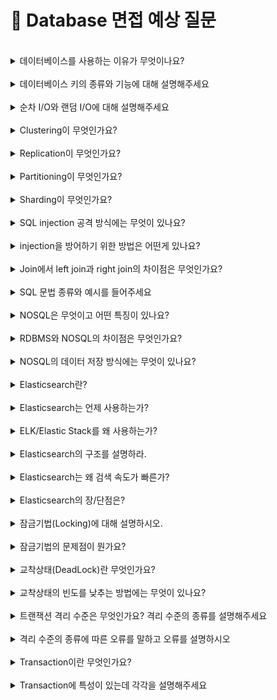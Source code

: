 # 💾 Database 면접 예상 질문

<br>
<details>
<summary>데이터베이스를 사용하는 이유가 무엇이나요?</summary>

데이터베이스를 사용하기 전에는 파일 시스템을 이용하여 데이터 관리를 했습니다. 

파일 시스템은 응용 프로그램마다 하나의 독립된 데이터 파일을 사용합니다. 그렇기 때문에 한 시스템 내에 데이터가 중복 저장되는 문제가 발생합니다. 또한 응용 프로그램과 데이터 파일의 상호 의존 관계를 갖기 때문에 데이터 파일의 구조가 변경되면 응용 프로그램의 구조 또한 변경해야합니다.

한 시스템에 데이터가 중복 저장되는 파일 시스템은 여러 문제를 야기하는데요. 먼저 하나의 사실만을 나타내도록 일관성을 유지하기 어렵습니다. 그리고 중복 데이터들에 같은 수준의 보안을 유지하기 힘듭니다. 또한 하나의 데이터 파일을 여러 응용 프로그램이 사용하는 상황에서 한 응용 프로그램이 해당 데이터 파일을 사용하고 있다면, 다른 프로그램은 접근하지 못합니다.

위와 같은 파일 시스템의 문제로 여러 응용 프로그램이 특정 데이터를 공유하고, 최소한의 중복으로 저장된 데이터의 집합인 “데이터베이스”가 등장했습니다.

</details>

<br>


<details>
<summary>데이터베이스 키의 종류와 기능에 대해 설명해주세요</summary>

데이터베이스에서 키란 검색이나 정렬시에 튜플을 구분할 수 있는 어트리뷰트입니다.

키의 종류에는 슈퍼키, 후보키, 기본키, 대체키, 복합키, 외래키가 있습니다.

1. 슈퍼키는 유일성을 만족하는 어트리뷰트입니다. 유일성을 가진 어트리뷰트는 모든 레코드에서 중복된 값이 없는 어트리뷰트입니다.
2. 후보키는 유일성과 최소성을 만족하는 어트리뷰트입니다. 최소한의 어트리뷰트들로 레코드를 유일하게 구별할 수 있는 속성을 최소성이라고 합니다.
3. 기본키는 유일성과 최소성을 가지며 NULL 값을 가지지 못하는 어트리뷰트입니다. 후보키 가운데 선택된 어트리뷰트라고 할 수 있습니다.
4. 대체키는 후보키 중에서 기본키로 선택된 것들을 제외한 모든 키를 말합니다.
5. 복합키는 한 개 이상의 속성을 포함하는 키를 말합니다.
6. 외래키는 한 테이블에서 다른 테이블의 레코드(튜플)을 참조하기 위해 사용되는 키입니다.

[정리]

- 슈퍼키 = 유일성 만족하는 키
    - 후보키 = 슈퍼키 + 최소성 만족하는 키
        - 기본키 = 후보키 중 선택된 키 = 유일성 + 최소성 + not null = 특정 레코드 구분가능
            - 대체키 = 후보키 - 기본키 = 나머지 키들
- 복합키 = 1 이상의 속성으로 이뤄진 키 = {속성1, .. }
- 외래키 = 다른 테이블의 레코드를 참조하는 키

</details>

<br>

<details>
<summary>순차 I/O와 랜덤 I/O에 대해 설명해주세요</summary>

순차 io 란 물리적으로 인접한 데이터를 차례대로 읽는 방식입니다. 따라서 랜덤 io에 비해 큰 처리량을 갖습니다. 순차 io 방식으로 원하는 데이터를 찾기 위해선 full scan을 해야합니다.

랜덤 io란 디스크의 여러 부분에 흩어져 있는 데이터를 읽는 방식입니다. 인접하지 않는 데이터를 읽기 때문에 디스크 헤드가 무작위로 움직입니다. 이는 결국 성능 저하를 야기합니다.

서버 기반의 환경에서는 모든 io를 순차 io로 수행하는것이 불가능합니다. 따라서 하나의 디스크에 여러 데이터를 저장하는 것 보다 여러 디스크에 적은 데이터를 매핑하여 랜덤 엑세스가 최소화 되도록 하는 대응 방식이 있습니다.

</details>

<br>

<details>
<summary>Clustering이 무엇인가요?</summary>

데이터베이스 서버에 문제가 발생할 경우에 대비하기 위해 데이터베이스 서버를 여러대로 나누는 기법입니다.

1. active - active 방식으로 여러 대로 나누는 서버를 동작 상태로 두는 방식이 있습니다.
    
    이 방식은 무중단 서비스를 제공할 수 있습니다. 또한 서버 2대가 운영되기 때문에 리소스를 많이 사용하지만 성능적인 측면에 이득이 있습니다. 
    
    하지만 여러 서버가 하나의 저장소에 접근하기 때문에 병목현상이 발생한다는 문제가 있습니다.
    
2. active -standby 방식이 있습니다.
    
    하나의 서버만 운용하고 나머지는 standby로 두는 방식입니다.
    
    따라서 active-active 방식에서 나타나는 병목 현상이 없지만, standby에서 active로 전환하는데 시간이 오래 걸린다는 단점이 있습니다.
    

</details>
<br>

<details>
<summary>Replication이 무엇인가요?</summary>

저장된 데이터 손실문제를 해결하기 위해 여러 데이터베이스에 원본 데이터를 복제하는 기법입니다.

원본 데이터를 저장하는 데이터베이스를 primary db라 칭하고 복제 데이터를 백업할 용도의 데이터를 secondary db라고 합니다.

사용자가 crud 요청을 primary db로 보내면 변경된 데이터를 secondary db에 동기화하면서 데이터 일관성을 유지합니다.

또한 secondary db는 백업용도 외에 조회 용도로도 사용할 수 있기 때문에 부하를 분산시킬 수 있습니다.

replication 을 사용하는 이유는

1. 데이터 유실을 막기 위해 사용합니다
2. 또한 primary db가 문제가 생길 경우, secondary db가 그 역할을 대신할 수 있기 때문에 장애 대응을 할 수 있습니다.
3. 여러대의 데이터베이스를 사용하기 때문에 물리적인 거리 차이로 인한 응답 지연 시간을 줄일 수 있습니다.

replication은 primary db에서 secondary db로 데이터를 동기화하는 작업이 필요합니다. 이 때 걸리는 시간을 replication lag이라고 칭합니다.

replica가 많으면 replication lag 시간이 길어지기 때문에, 시간차로 primary db와 secondary db에 동일 데이터를 조회할 경우 결과가 상이할 수 있기 때문에 데이터 일관성을 100% 지키지 못합니다.

</details>

<br>

<details>
<summary>Partitioning이 무엇인가요?</summary>

하나의 큰 테이블을 파티션이라는 작은 단위로 나누는 기법입니다.

데이터의 규모가 커지면서 하나의 데이터베이스에 용량이 큰 테이블이 존재하면 성능 이슈가 발생합니다. 이에 대응하기 위해 큰 테이블을 작은 테이블로 작게 쪼개는 파티셔닝 기법이 등장했습니다.

파티셔닝을 하면, full scan 시 탐색 범위를 줄여 성능을 향상시킬 수있습니다.

또한 테이블을 물리적으로 쪼개기 때문에 전체 데이터의 훼손 가능성을 줄여줍니다.

다만 join연산에 대한 비용이 증가한다는 단점이 있습니다.

파티셔닝에는 vertical partitioning, horizontal partitioning 이 있습니다.

1. 수직 파티셔닝이란 용량이 큰 데이터나 민감한 데이터를 담는 attritbute를 독립적인 테이블로 나누는 작업입니다.
2. 수평 파티셔닝이란 스키마가 동일한 테이블을 나누어 저장하는 것을 말합니다. 즉, 스키마가 동일한 테이블이 두개 생기는 것입니다. 이는 sharding과 동일한 개념으로 여길 수 있습니다.

</details>

<br>

<details>
<summary>Sharding이 무엇인가요?</summary>

테이블을 행 단위로 나누어서 여러 샤드에 저장하는 방식입니다. 샤드란 샤딩을 통해 나누어진 블록 구간을 말합니다.

이후에 샤드 키를 통해 샤드를 선택하여 데이터를 저장합니다.

샤드를 선택하는 방식은 hash sharding, dynamic sharding, entity group이 있습니다.

해시 샤딩은 해시 함수를 이용하여 데이터를 저장할 샤드를 고르는 방식입니다. 구현이 쉽지만 샤드를 확장할 경우 바람직하지 않는 방법입니다. (해시 함수가 변하여 기존 방식과 다른 저장 방식을 갖게 됩니다)

해시 샤딩의 확장성 문제를 해결하기 위해 다이나믹 샤딩 방식이 등장했습니다. locator service라는 테이블 정보 기반으로 샤드 키를 결정하기 때문에 샤드 확장에 문제가 없습니다. 

다만 locator service가 유실되면 샤드를 고르는데 문제가 발생합니다.

이 두 샤딩 방식은 key-value 쌍의 데이터를 저장하는 NoSQL 데이터베이스에 적합합니다.

데이터간에 관계를 맺는 관계형 데이터베이스에 적합한 샤딩 방식에는 엔티티 그룹이 있습니다. 하나의 샤드 속에 연관된 데이터만 모아두기 때문에 쿼리가 효율적이지만 다른 샤드 내의 엔티티와 연관된 데이터를 조회할 경우 비효율적입니다.

</details>

<br>

<details>
<summary>SQL injection 공격 방식에는 무엇이 있나요?</summary>
sql injection 공격 방식에는 두 가지가 존재합니다. 첫 번째는 인증 우회 두 번째는 데이터 노출이 있습니다.

인증 우회는 쿼리를 요청할 때 특정 조건문을 항상 true로 반환하게 쿼리문을 조작하여 보내서 비정상적인 동작을 하도록 조작하는 공격방식입니다.

데이터 노출은 시스템에서 발생하는 에러 메시지를 이용해 공격하는 방법이다. 보통 에러는 개발자가 버그를 수정하는 면에서 도움을 받을 수 있는 존재인데, 해커들은 이를 역이용해 악의적인 구문을 삽입하여 에러를 유발시킨다.

</details>

<br>

<details>
<summary>injection을 방어하기 위한 방법은 어떤게 있나요?</summary>

첫 번째로 input값을 받을 시에 특수문자 검사를 진행하는 것 입니다. 로그인 시에 검증 로직을 추가하여 특수문자가 포함되어 있을 시에 요청을 거부하는 방식입니다. 두 번째는 sql 서버 오류시 오류메시지를 감추는 방식입니다. view를 활용해서 사용자가 오류 발생시 메시지를 확인 할 수 없게하여 데이터 노출을 방지합니다. 마지막으로 prepare statement를 이용하는 방법이 있습니다. prepare statement는 서버 측에서 필터링 과정을 거쳐 특수문자를 escaping하는 방식입니다. 이를 통해서 인증 공격을 방지할 수 있습니다.

</details>

<br>

<details>
<summary>Join에서 left join과 right join의 차이점은 무엇인가요?</summary>
left join은 a, b 집합이 있을 때, 조인을 진행한후에 교집합을 포함하여 오른쪽테이블에서 null값을 포함하여 결과를 반환하지만, right join은  기준테이블의 오른쪽으로 join하여 데이터를 조회하기때문에 join의 결과 값중에서 왼쪽 데이터가 널인 결과 값도 함께 반환합니다.

</details>

<br>

<details>
<summary>SQL 문법 종류와 예시를 들어주세요</summary>
DDL은 (data definition Language) 데이터 정의 언어입니다. 각 릴레이션을 정의하기 위해 존재합니다. alter, drop create table로 릴레이션을 삭제, 생성 및 릴레이션 전환을 합니다. DML은 데이터 조작 언어로 insert, select update가 있고 데이터를 관리하며 각 테이블을 조회 삽입, 갱신합니다. 마지막으로 DCL은 데이터 제어 언어로 사용자별로 데이터의 권한을 다루기 위한 언어로 revoke grant가 있습니다.
</details>


<br>

<details>
<summary>NOSQL은 무엇이고 어떤 특징이 있나요?</summary>

NoSQL은 Not Only SQL의 약자로 관계형 데이터베이스와는 다르게 데이터, 테이블간의 관계를 정의하지 않습니다. 
정해진 스키마가 없기때문에 보다 자유롭게 데이터를 저장할 수 있습니다. 
그리고 여러대의 서버에 데이터를 분산하여 저장할 수 있어 대용량 데이터 처리가 가능하고 분산시 데이터를 상호복제하여 특정 서버에 장애가 생겼을 때에도 데이터 유실이나 무중단 서비스를 운영할 수 있습니다.
</details>

<br>

<details>
<summary>RDBMS와 NOSQL의 차이점은 무엇인가요?</summary>
NoSQL이 RDB와 다른 점은 스키마가 없다는 것입니다. 즉 데이터 관계와 정해진 규격(table-column의 정의)이 없습니다.
또한 NoSQL은 분산처리(수평적 확장)의 기능을 쉽게 제공합니다.
하지만 NoSQL은 관계 정의가 없어 Join이 불가능합니다. 또한 트랜잭션을 지원하지 않습니다.

--RDBMS vs NoSQL (장단점)--
RDBMS는 관계형 데이터베이스로 테이블간의 관계를 형성합니다. 
그리고 정해진 스키마에 따라 테이블에 저장하여 데이터 무결성을 보장합니다. 
하지만 스키마에 맞지않는 데이터는 추가할 수 없고 추가하려면 테이블을 변경하거나 새로운 테이블을 만들어야합니다. 
관계를 맺고있기 때문에 join문이 많은 복잡한 쿼리문이 만들어질 수 있습니다.
대체로 scale out 방식보다는 scale up 만이 가능합니다.

NOSQL은 스키마가 없어 유연하게 데이터를 조정하고 추가할수 있습니다. 
테이블 간의 관계를 정의하지 않아 join이 필요없고 쿼리 로직의 복잡도가 낮은 장점이 있습니다.
또한 RDBMS보다 복잡도가 떨어져 대용량의 데이터를 저장, 관리 할 수 있고, scale out이 가능합니다.
하지만 데이터의 일관성이 항상 보장되지 않고, 중복으로 저장된 데이터가 있을 수 있습니다. 따라서 UPDATE시 중복으로 저장된 데이터를 똑같이 업데이트 해주는데 시간이 소요됩니다.
그리고 유연성으로 인해 데이터 구조 결정을 미루게 될 수도 있습니다.

</details>


<br>


<details>
<summary>NOSQL의 데이터 저장 방식에는 무엇이 있나요?</summary>
비관계형 모델을 이용한 데이터 저장 방식에는 key-value 방식, document 방식, column model 방식, graph 방식이 있습니다. 

- Key-Value 방식
가장 기본적인 형태의 NoSQL로 키를 고유한 식별자로 키-값 쌍으로 데이터를 저장합니다. 
Redis, Riak에서 사용합니다.

- Document 방식
key-value 모델을 확장한 구조로 하나의 키에 하나의 구조화된 문서를 저장하고 조회합니다.
저장된 문서를 컬렉션으로 관리하며 문서 저장과 동시에 문서 ID에 대한 인덕스를 생성합니다. 문서 ID에 대한 인덱스를 사용하여 O(1) 시간 안에 문서를 조회할 수 있습니다.
XML, JSON, YAML 같은 데이터 타입(document)을 이용해서 레코드를 저장합니다.
대부분의 문서 모델은 b트리 인덱스를 사용하여 2차 인덱스를 생성합니다. b트리는 크기가 커질 수록 새로운 데이터를 입력하거나 삭제할 때 성능이 떨어지므로 읽기와 쓰기 비율이 7:3 정도일때 좋은 성능을 보입니다.
mongoDB, couchDB에서 사용합니다.

- Column Model 방식
하나의 키에 여러 개의 칼럼 이름과 칼럼 값의 쌍으로 이루어진 데이터를 저장하고 조회합니다. 
저장의 기본 단위는 칼럼으로 칼럼은 '칼럼 이름', '칼럼 값', 타임스탬프'로 구성됩니다. 보통의 NoSQL은 order by 같은 정렬 기능을 제공하지 않지만,
이 모델은 내부적으로 Row Key또는 Column Key로 자동정렬이 가능합니다. 
구글의 Big Table이 대표적인 예입니다. 

- Graph 방식
그래프 데이터베이스는 노드를 사용하여 데이터 엔터티를 저장하고 엣지로는 엔터티 간의 관계를 저장합니다.
데이터뿐만 아니라 데이터 간 관계도 데이터 취급합니다.
데이터들의 관계를 중요시해서 저장된 데이터들이 엣지로 직접 연결될 수 있어 데이터 질의 시 특정 노드와 관련된 데이터를 한번의 OP로 획득가능합니다.
고도로 연결된 데이터 세트를 사용하는 애플리케이션을 쉽게 구축하고 실행하는데 유리합니다.
Neo4j, Giraph, IBM DB2에서 사용합니다. 
</details>

<br>


<details>
<summary>Elasticsearch란?</summary>

Elasticsearch는 Apache Lucene(아파치 루씬) 기반의 Java 오픈 소스 분산 검색 엔진입니다. 
Elasticsearch를 통해 방대한 양의 데이터를 신속하게(거의 실시간) 저장, 검색, 분석을 수행할 수 있습니다.

</details>

<br>

<details>
<summary>Elasticsearch는 언제 사용하는가?</summary>

Elasticsearch는 검색을 위해 단독으로 사용되기도 하며, ELK(Elasticsearch / Logstash / Kibana) 스택/ Elastic 스택 으로 사용되기도 합니다.

</details>

<br>

<details>
<summary>ELK/Elastic Stack를 왜 사용하는가?</summary>

주로 ELK/Elastic Stack는 로드밸런싱되어 있는 WAS의 흩어져 있는 로그를 한 곳으로 모으고, 원하는 데이터를 빠르게 검색한 뒤 시각화하여 모니터링하기 위해 사용합니다.

</details>

<br>

<details>
<summary>Elasticsearch의 구조를 설명하라.
</summary>
Elasticsearch는 클러스터로 구성되며, 클러스터 안에 노드, 노드 안에 인덱스, 인덱스 안에 샤드, 샤드 안에 세그먼트로 구성되어있습니다.

</details>

<br>

<details>
<summary>Elasticsearch는 왜 검색 속도가 빠른가?</summary>


Inverted-index 자료 구조로 인해 빠릅니다. 
단어 기반으로 데이터를 저장하는 ElasticSearch는 특정 단어가 어디에 저장되어있는지 이미 알고 있어 모든 도큐먼트를 검색할 필요가 없습니다.

</details>

<br>

<details>
<summary>Elasticsearch의 장/단점은?</summary>
ElasticSearch의 
장점은
* Scale out (분산/확장성)
    * 엘라스틱서치에서는 인덱스를 여러 샤드로 나누어 저장하기 때문에 콘텐츠 볼륨의 수평 분할/확장이 가능하고, 작업을 여러 샤드에서 수행하기 때문에(병렬화) 성능/처리량을 늘릴 수 있습니다. 
    * 노드(Elasticsearch 서버)를 수평적으로 늘릴 수 있게 설계되어 있기 때문에 더 많은 용량이 필요한 경우 노드를 클러스터에 추가할 수 있습니다. 
* 고가용성
    * Replica를 통해 데이터의 안전성을 보장합니다.
* Schema Free
    * Json 문서를 통해 데이터 검색을 수행하므로 스키마 개념이 없습니다. 따라서 정형화 되지 않은 문서도 색인하고 검색할 수 있습니다.
* Restful
    * 데이터 CRUD 작업은 HTTP Restful API를 통해 수행한다.
    * SELECT = GET
    * INSERT = PUT
    * UPDATE = POST
    * DELETE = DELETE
    * Restful API를 사용한다는 것은 다양한 플랫폼에서 응용이 가능하다는 장점이 있습니다.
* Inverted Index
   * 역색인 인덱스를 사용하여 빠른 검색이 가능합니다.

단점
* 실시간 처리가 불가능하다.
    * elasticsearch는 인메모리 버퍼를 사용하므로 쓰기와 동시에 읽기 작업을 할 경우, 세그먼트가 생성되기 전까지는 해당 데이터를 검색할 수 없습니다.
* 트랜잭션을 지원하지 않는다.
    * 분산 시스템 구성의 특징 때문에 시스템적으로 비용 소모가 큰 트랜잭션 및 롤백을 지원하지 않습니다.
* 진정한 의미의 업데이트를 지원하지 않는다.
    * 세그먼트는 불면의 성질을 가지고 있기 때문에 
    * 세그먼트에서 데이터가 삭제될 경우 Soft-Delete를 한다. (삭제 flag = true)
    * 세그먼트에서 데이터가 수정될 경우 Soft-Delete를 하고, 수정된 데이터를 새로운 세그먼트로 생성한다.
    * 따라서 필요없어진 데이터를 정리하고 새로운 세그먼트로 병합 한 후 세그먼트를 삭제하며 디스크에서 완전히 삭제되는 '세그먼트 병합 과정'이 필요합니다.
* Document간의 join을 수행할 수 없다.
    * 두 번의 쿼리로 해결은 가능

</details>

<br>

<details>
<summary>잠금기법(Locking)에 대해 설명하시오.</summary>
잠금기법은 대표적인 동시성 제어 기법입니다. 
잠금은 하나의 트랜잭션이 실행하는 동안 특정 데이터 항목에 대해서 다른 트랜잭션이 동시에 접근하지 못하도록 Mutual Excusive 기능을 제공하는 기법입니다. 하나의 트랜잭션이 데이터 항목에 대하여 잠금을 설정하면, 잠금을 설정한 트랜잭션이 해제할 때까지 데이터를 독점적으로 사용할 수 있습니다.
잠금 연산은 데이터에 대한 연산의 성격에 따라 공유잠금(Shared lock)과 배타잠금(Exclusive lock)으로 나눌 수 있습니다. 두 잠금 모두 해제할 경우에는 unlock 연산을 이용합니다.
먼저 공유잠금을 설정한 트랜잭션은 데이터 항목에 대해 읽기 연산(read)만 가능합니다. 또 다른 트랜잭션도 읽기 연산만을 실행할 수 있습니다. 그리고  하나의 데이터 항목에 대해 여러 개의 공유잠금이 가능합니다.
그에 반해 배타잠금을 설정한 트랜잭션은 데이터 항목에 대해서 읽기 연산과 쓰기 연산(write) 모두 가능하고 동시에 여러 개의 배타잠금은 불가능합니다. 그리고 하나의 데이터 항목에 대해서는 하나의 배타잠금만 가능합니다.
</details>

<br>

<details>
<summary>잠금기법의 문제점이 뭔가요?</summary>
말씀드린 잠금으로는 직렬 가능한 스케줄이 항상 보장되지 않습니다. 그래서 2단계 잠금 규약(2-Phase Locking protocol)으로 이 부분을 해결할 수 있지만 해당 방법으로도 교착상태(Deadlock)는 발생할 수 있습니다.

</details>

<br>

<details>
<summary>교착상태(DeadLock)란 무엇인가요?</summary>
데이터베이스에서 교착 상태란 여러 개의 트랜잭션들이 실행을 하지 못하고 서로 무한정 기다리는 상태를 의미합니다. 
데드락이 발생하기 위한 조건은 크게 4가지로 말할 수 있습니다.

상호 배제:
한 번에 프로세스 하나만 해당 자원을 사용할 수 있다. 사용 중인 자원을 다른 프로세스가 사용하려면 요청한 자원이 해제될 때까지 기다려야 한다.

점유 대기:
자원을 최소한 하나 보유하고, 다른 프로세스에 할당된 자원을 점유하기 위해 대기하는 프로세스가 존재해야 한다.

비선점:
이미 할당된 자원을 강제로 빼앗을 수 없다.

순환 대기:
대기 프로세스의 집합이 순환 형태로 자원을 대기하고 있어야 한다.

예를 들어 트랜잭션 A는 1번 데이터에 대한 UPDATE를 하고 트랜잭션 B는 2번 데이터에 대한 UPDATE 작업을 하고 있다고 가정하겠습니다. 그럼 1번 데이터는 트랜잭션 A가, 2번 데이터는 트랜잭션 B가 LOCK을 하고 있는 상태입니다. 두 트랜잭션 모두 끝나지 않은 상태에서 A가 2번 데이터에 UPDATE를 시도하고 트랜잭션 B가 1번 데이터를 UPDATE 하려고 하면 두 개의  트랜잭션 모두 실행시키지 못하고 교착상태에 빠지게 됩니다.

</details>

<br>

<details>
<summary>교착상태의 빈도를 낮추는 방법에는 무엇이 있나요?</summary> 
교착 상태를 해결하는 방법은 먼저 각 트랜잭션이 실행되기 전에 필요한 데이터를 모두 Locking 해주는 것입니다. 하지만 이 방법에서는 데이터가 많이 필요하면 사실상 모든 데이터를 전부 Locking 해줘야 하므로 트랜잭션의 병행성을 보장하지 못합니다. 뿐만 아니라 몇몇 트랜잭션은 계속해서 처리를 못하게 되는 starvation 문제가 발생할 수 있습니다. 그래서 이러한 단점들 때문에 실제로 자원을 할당할 때 시간 스탬프를 사용하여 교착상태가 일어나지 않도록 회피하는 방법이 많이 사용됩니다.

</details>

<br>

<details>
<summary>트랜잭션 격리 수준은 무엇인가요? 격리 수준의 종류를 설명해주세요</summary>
격리수준은 데이터의 동시성과 일관성이 tradeoff 관계를 가지기 때문에 각각의 레벨마다의 특징적으로 구분하여 필요에 맞게 사용할 수 있도록 합니다.

레벨은 0부터 3까지 있고, read uncommitted, read committed, repeatable read, serializable 이렇게 4가지 레벨이 있습니다.

read uncommitted 레벨은 commit되지 않은 읽기를 허용하는 방식으로 데이터의 read lock이 걸리지 않습니다. 따라서 데이터베이스의 일관성을 유지할 수 없습니다. dirty read가 발생합니다.

read committed는 select 문장이 수행되는 동안 해당 데이터에 shared lock(read lock)이 걸리는 계츠응로 트랜잭션이 수행되는 동안 다른 트랜잭션이 접근할 수 없어 대기합니다. 커밋된 정보만을 읽지만 non-repeatable read가 발생합니다.

repeatable read는 트랜잭션이 완료될 때까지 select 문장이 사용되는 모든 데이터에 shared lock이 걸리는 계층으로 데이터의 일관성이 보장됩니다. Non repeatble read 부정합이 발생하지 않지만 phantom read가 발생합니다.
</details>

<br>

<details>
<summary>격리 수준의 종류에 따른 오류를 말하고 오류를 설명하시오</summary>
dirty read, unrepeatble read, phantom read 

dirty read는 commit되지 않은 트랜잭션의 결과를 읽어오는 것이다. - uncommitted read

unrepeatable read는 트랜잭션이 커밋된 읽기를 하여 데이터가 수정되기 전과 수정 된 후에 쿼리 결과가 달라지는 것을 의미한다. - commited read

phantom read는 한 트랜잭션 안에서 일정 범위의 레코드를 두 번 이상 읽었을 때, 첫 번째 쿼리에서 없던 레코드가 두 번째 쿼리에서 나타나는 현상으로 트랜잭션 도중 새로운 레코드 삽입을 허용하기 때문에 일어난다. non-repeatable read 부장합이 발생하지 않습니다.

마지막으로 serializable은 트랜잭션이 완료 될 때까지 select 문장이 상용되는 모든 데이터에 shared lock이 걸리는 계층으로 완벽한 읽기 일관성 모드를 제공하지만, 동시성은 제공되지 안씁니다. 트랜잭션 영역에 해당되는 데이터에 대한 수정과 입력 모두 불가능합니다.
</details>

<br>

<details>
<summary>Transaction이란 무엇인가요?</summary>
트랜잭션이란 데이터베이스의 상태를 변화시키는 하나의 논리적인 작업의 단위라고 할 수 있고 트랜잭션에는 여러개의 연산이 수행될 수 있다.

→ 사용하는 이유 ⇒ 데이터의 부정합이 일어났을 경우 롤백을 통하여 데이터의 부정합을 방지하기 위해서이다.

</details>

<br>

<details>
<summary>Transaction에 특성이 있는데 각각을 설명해주세요</summary>
Atomicity - 트랜잭션이 데이터베이스에 모두 반영되거나 전혀 반영되지 않아야 한다.

Consistency - 트랜잭션의 작업 처리 결과는 항상 일관성 있다

Isolation- 둘 이상의 트랜잭션이 동시에 병행 실행되고 있을 떄, 어떤 트랜잭션도 다른 트랜잭션 연산에 끼어들 수 없다.

Durability - 트랜잭션이 성공적으로 완료되었다면 결과는 영구적으로 반영되어야한다.
</details>



<br>
